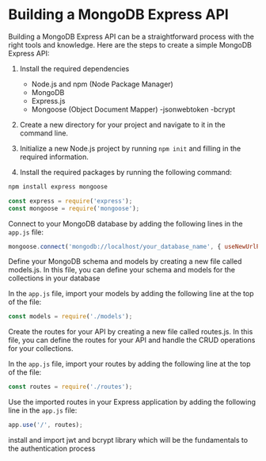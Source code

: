 # Building a MongoDB Express API

Building a MongoDB Express API can be a straightforward process with the right tools and knowledge. Here are the steps to create a simple MongoDB Express API:

1. Install the required dependencies
    - Node.js and npm (Node Package Manager)
    - MongoDB
    - Express.js
    - Mongoose (Object Document Mapper)
    -jsonwebtoken
    -bcrypt

2. Create a new directory for your project and navigate to it in the command line.

3. Initialize a new Node.js project by running `npm init` and filling in the required information.

4. Install the required packages by running the following command:
```sh
npm install express mongoose
```
```js
const express = require('express');
const mongoose = require('mongoose');
```

Connect to your MongoDB database by adding the following lines in the `app.js` file:

```js
mongoose.connect('mongodb://localhost/your_database_name', { useNewUrlParser: true });
```

Define your MongoDB schema and models by creating a new file called models.js. In this file, you can define your schema and models for the collections in your database

In the `app.js` file, import your models by adding the following line at the top of the file:
```js
const models = require('./models');
```

Create the routes for your API by creating a new file called routes.js. In this file, you can define the routes for your API and handle the CRUD operations for your collections.

In the `app.js` file, import your routes by adding the following line at the top of the file:
```js
const routes = require('./routes');
```

Use the imported routes in your Express application by adding the following line in the `app.js` file:
```js
app.use('/', routes);
```
install and import jwt and bcrypt library which will be the fundamentals to the authentication process


